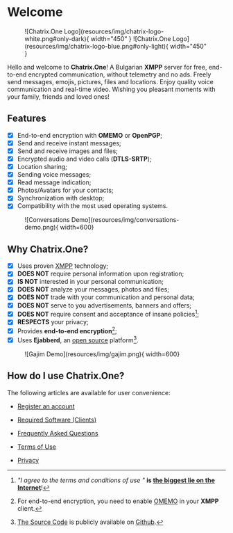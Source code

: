 # Welcome

<figure markdown>
  ![Chatrix.One Logo](resources/img/chatrix-logo-white.png#only-dark){ width="450" }
  ![Chatrix.One Logo](resources/img/chatrix-logo-blue.png#only-light){ width="450" }
</figure>

Hello and welcome to **Chatrix.One**! A Bulgarian **XMPP** server for free, end-to-end encrypted communication, without telemetry and no ads. Freely send messages, emojis, pictures, files and locations. Enjoy quality voice communication and real-time video. Wishing you pleasant moments with your family, friends and loved ones!

## Features

- [x] End-to-end encryption with **OMEMO** or **OpenPGP**;
- [x] Send and receive instant messages;
- [x] Send and receive images and files;
- [x] Encrypted audio and video calls (**DTLS-SRTP**);
- [x] Location sharing;
- [x] Sending voice messages;
- [x] Read message indication;
- [x] Photos/Avatars for your contacts;
- [x] Synchronization with desktop;
- [x] Compatibility with the most used operating systems.

<figure markdown>
  ![Conversations Demo](resources/img/conversations-demo.png){ width=600}
</figure>

## Why **Chatrix.One?**

- [x] Uses proven [XMPP](https://xmpp.org/about/technology-overview/) technology;
- [x] **DOES NOT** require personal information upon registration;
- [x] **IS NOT** interested in your personal communication;
- [x] **DOES NOT** analyze your messages, photos and files;
- [x] **DOES NOT** trade with your communication and personal data;
- [x] **DOES NOT** serve to you advertisements, banners and offers;
- [x] **DOES NOT** require consent and acceptance of insane policies[^1];
- [x] **RESPECTS** your privacy;
- [x] Provides **end-to-end encryption**[^2];
- [x] Uses **Ejabberd**, an [open source](https://en.wikipedia.org/wiki/Open_source) platform[^3].

[^1]: *"I agree to the terms and conditions of use "* **is [the biggest lie on the Internet](https://www.biggestlieonline.com/)**!

[^2]: For end-to-end encryption, you need to enable [OMEMO](https://docs.chatrix.one/en/faq/#what-is-omemo) in your **XMPP** client.

[^3]: [The Source Code](https://en.wikipedia.org/wiki/Source_code) is publicly available on [Github](https://github.com/processone/ejabberd).

<figure markdown>
  ![Gajim Demo](resources/img/gajim.png){ width=600}
</figure>

## How do I use **Chatrix.One**?

The following articles are available for user convenience:

- [Register an account](https://docs.chatrix.one/en/account/registration/)

- [Required Software (Clients)](https://docs.chatrix.one/en/clients/)

- [Frequently Asked Questions](https://docs.chatrix.one/en/faq/)

- [Terms of Use](https://docs.chatrix.one/en/terms/)

- [Privacy](https://docs.chatrix.one/en/privacy/)
